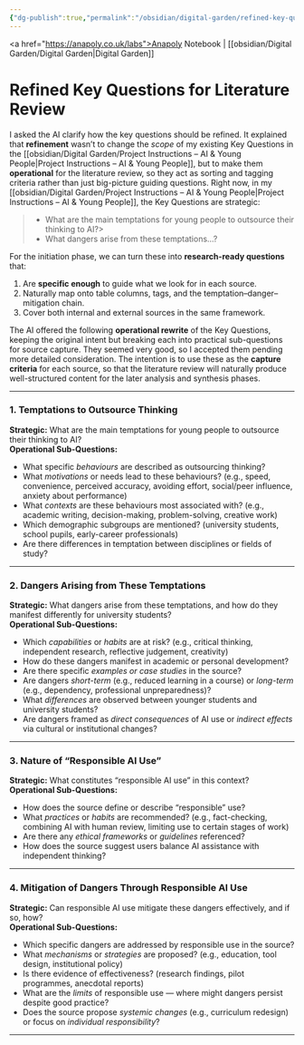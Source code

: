 ```yaml
---
{"dg-publish":true,"permalink":"/obsidian/digital-garden/refined-key-questions-for-literature-review/"}
---
```


<a href="https://anapoly.co.uk/labs">Anapoly Notebook</a> | [[obsidian/Digital Garden/Digital Garden\|Digital Garden]] 

# Refined Key Questions for Literature Review

I asked the AI clarify how the key questions should be refined. It explained that **refinement** wasn’t to change the _scope_ of my existing Key Questions in the [[obsidian/Digital Garden/Project Instructions – AI & Young People\|Project Instructions – AI & Young People]], but to make them **operational** for the literature review, so they act as sorting and tagging criteria rather than just big-picture guiding questions. Right now, in my [[obsidian/Digital Garden/Project Instructions – AI & Young People\|Project Instructions – AI & Young People]], the Key Questions are strategic:

> - What are the main temptations for young people to outsource their thinking to AI?>     
> - What dangers arise from these temptations…?     

For the initiation phase, we can turn these into **research-ready questions** that:

1. Are **specific enough** to guide what we look for in each source.    
2. Naturally map onto table columns, tags, and the temptation–danger–mitigation chain.    
3. Cover both internal and external sources in the same framework.

The AI offered the following **operational rewrite** of the Key Questions, keeping the original intent but breaking each into practical sub-questions for source capture. They seemed very good, so I accepted them pending more detailed consideration. The intention is to use these as the **capture criteria** for each source, so that the literature review will naturally produce well-structured content for the later analysis and synthesis phases.

---

### **1. Temptations to Outsource Thinking**

**Strategic:** What are the main temptations for young people to outsource their thinking to AI?  
**Operational Sub-Questions:**

- What specific _behaviours_ are described as outsourcing thinking?    
- What _motivations_ or needs lead to these behaviours? (e.g., speed, convenience, perceived accuracy, avoiding effort, social/peer influence, anxiety about performance)    
- What _contexts_ are these behaviours most associated with? (e.g., academic writing, decision-making, problem-solving, creative work)    
- Which demographic subgroups are mentioned? (university students, school pupils, early-career professionals)    
- Are there differences in temptation between disciplines or fields of study?    

---

### **2. Dangers Arising from These Temptations**

**Strategic:** What dangers arise from these temptations, and how do they manifest differently for university students?  
**Operational Sub-Questions:**

- Which _capabilities_ or _habits_ are at risk? (e.g., critical thinking, independent research, reflective judgement, creativity)    
- How do these dangers manifest in academic or personal development?    
- Are there specific _examples or case studies_ in the source?    
- Are dangers _short-term_ (e.g., reduced learning in a course) or _long-term_ (e.g., dependency, professional unpreparedness)?    
- What _differences_ are observed between younger students and university students?    
- Are dangers framed as _direct consequences_ of AI use or _indirect effects_ via cultural or institutional changes?
    

---

### **3. Nature of “Responsible AI Use”**

**Strategic:** What constitutes “responsible AI use” in this context?  
**Operational Sub-Questions:**

- How does the source define or describe “responsible” use?    
- What _practices_ or _habits_ are recommended? (e.g., fact-checking, combining AI with human review, limiting use to certain stages of work)    
- Are there any _ethical frameworks_ or _guidelines_ referenced?    
- How does the source suggest users balance AI assistance with independent thinking?
    

---

### **4. Mitigation of Dangers Through Responsible AI Use**

**Strategic:** Can responsible AI use mitigate these dangers effectively, and if so, how?  
**Operational Sub-Questions:**

- Which specific dangers are addressed by responsible use in the source?    
- What _mechanisms_ or _strategies_ are proposed? (e.g., education, tool design, institutional policy)   
- Is there evidence of effectiveness? (research findings, pilot programmes, anecdotal reports)    
- What are the _limits_ of responsible use — where might dangers persist despite good practice?    
- Does the source propose _systemic changes_ (e.g., curriculum redesign) or focus on _individual responsibility_?    

---


